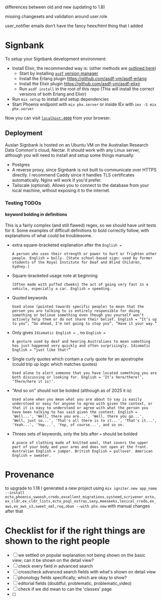 
differences between old and new (updating to 1.8)


missing changesets and validation around user.role

user_notifier emails don't have the fancy heex/html thing that I added




# Signbank

To setup your Signbank development environment:

  * Install Elixir, the recommended way is: (other methods are [outlined here](https://elixir-lang.org/install.html#version-managers))
    * Start by installing [`asdf` version manager](https://asdf-vm.com/guide/getting-started.html)
    * Install the Erlang plugin https://github.com/asdf-vm/asdf-erlang
    * Install the Elixir plugin https://github.com/asdf-vm/asdf-elixir
    * Run `asdf install` in the root of this repo (This will install the correct versions of both Erlang and Elixir)
  * Run `mix setup` to install and setup dependencies
  * Start Phoenix endpoint with `mix phx.server` or inside IEx with `iex -S mix phx.server`

Now you can visit [`localhost:4000`](http://localhost:4000) from your browser.


## Deployment

Auslan Signbank is hosted on an Ubuntu VM on the Australian Research Data Common's cloud, Nectar. It should work with any Linux server, although you will need to install and setup some things manually:
- Postgres
- A reverse proxy, since Signbank is not built to communicate over HTTPS directly. I recommend Caddy since it handles TLS certificates automatically. Nginx will work if you'd prefer.
- Tailscale (optional). Allows you to connect to the database from your local machine, without exposing it to the internet.



### Testing TODOs

#### keyword bolding in definitions

This is a fairly complex (and still flawed) regex, so we should have unit tests for it. Some examples of difficult definitions to bold correctly follow, with explanations of what could be troublesome.

- extra square-bracketed explanation after the `English = `
  ```
  A person who uses their strength or power to hurt or frighten other people. English = bully. [State school-based sign: used by former students of the Royal Institute for Deaf and Blind Children, Sydney.]
  ```
- Square-bracketed usage note at beginning
  ```
  [Often made with puffed cheeks] the act of going very fast in a vehicle, especially a car. English = speeding.
  ```
- Quoted keywords
  ```
  Used alone (pointed towards specific people) to mean that the person you are talking to is entirely responsible for doing something or believe something even though you yourself won’t actively help them or do not share their belief. English = “It’s up to you”, “Go ahead, I’m not going to stop you”, “Have it your way.”
  ```
- Only gives `Idiomatic English = `, no `English = `
  ```
  A gesture used by deaf and hearing Australians to mean something has just happened very quickly and often surprisingly. Idiomatic English = “just like that!”
  ```
- Single curly quotes which contain a curly quote for an apostrophe (could trip up logic which matches quotes)
  ```
  Used alone to alert someone that you have located something you are both discussing or looking for. English = ‘It’s here/there!’, ‘There/here it is!’.
  ```
- "And so on" should not be bolded (although as of 2025 it is)
  ```
  Used alone when you mean what you are about to say is easily understood or easy for anyone to agree with given the context, or that it is easy to understand or agree with what the person you have been talking to has said given the context. English = 'Well...', 'Well, there you are...', 'Well, there you go...', ‘Well, just so...’, 'That's all there is to it...', 'That's it...', 'Yeah...', 'Yep...', 'Yep, of course...', and so on.
  ```
- Threes sets of keywords, only the bits after `=` should be bolded
  ```
  A piece of clothing made of knitted wool, that covers the upper part of your body and your arms and does not open at the front. Australian English = jumper. British English = pullover. American English = sweater.
  ```


# Provenance

to upgrade to 1.18 I generated a new project using `mix igniter.new app_name --install ecto,phoenix,swoosh,credo,excellent_migrations,systemd,scrivener_ecto,ex_cldr,ex_cldr_lists,ecto_psql_extras,saxy,meeseeks,lexical_credo,ex_aws,ex_aws_s3,sweet_xml,req,oban --with phx.new`
with manual changes after that



# Checklist for if the right things are shown to the right people

- [ ] we settled on popular explanation not being shown on the basic view; can it be shown on the detail view?
- [ ] check every field in advanced search
- [ ] crosscheck advanced search fields with what's shown on detail view
- [ ] phonology fields specifically; which are okay to show?
- [ ] editorial fields (doubtful, problematic, problematic_video)
- [ ] check if we did mean to can the 'classes' page 
- [ ]
